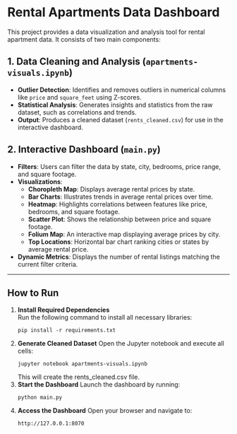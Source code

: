 # Rental Apartments Data Dashboard

This project provides a data visualization and analysis tool for rental apartment data. It consists of two main components:

## 1. Data Cleaning and Analysis (`apartments-visuals.ipynb`)

- **Outlier Detection**: Identifies and removes outliers in numerical columns like `price` and `square_feet` using Z-scores.
- **Statistical Analysis**: Generates insights and statistics from the raw dataset, such as correlations and trends.
- **Output**: Produces a cleaned dataset (`rents_cleaned.csv`) for use in the interactive dashboard.

## 2. Interactive Dashboard (`main.py`)

- **Filters**: Users can filter the data by state, city, bedrooms, price range, and square footage.
- **Visualizations**:
  - **Choropleth Map**: Displays average rental prices by state.
  - **Bar Charts**: Illustrates trends in average rental prices over time.
  - **Heatmap**: Highlights correlations between features like price, bedrooms, and square footage.
  - **Scatter Plot**: Shows the relationship between price and square footage.
  - **Folium Map**: An interactive map displaying average prices by city.
  - **Top Locations**: Horizontal bar chart ranking cities or states by average rental price.
- **Dynamic Metrics**: Displays the number of rental listings matching the current filter criteria.

---

## How to Run

1. **Install Required Dependencies**  
   Run the following command to install all necessary libraries:
   ```
   pip install -r requirements.txt
   ```
2. **Generate Cleaned Dataset**
    Open the Jupyter notebook and execute all cells:
    ```
    jupyter notebook apartments-visuals.ipynb
    ```
    This will create the rents_cleaned.csv file.
3.  **Start the Dashboard**
    Launch the dashboard by running:
    ```
    python main.py
    ```
4.  **Access the Dashboard**
    Open your browser and navigate to:
    ```
    http://127.0.0.1:8070
    ```
